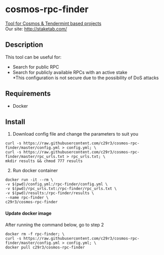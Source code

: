 # cosmos-rpc-finder
[Tool for Cosmos & Tendermint based projects](https://tendermint.com/)  
Our site: http://staketab.com/

## Description
This tool can be useful for:  
- Search for public RPC  
- Search for publicly available RPCs with an active stake  
*This configuration is not secure due to the possibility of DoS attacks

## Requirements
- Docker  

## Install
1. Download config file and change the parameters to suit you
```
curl -s https://raw.githubusercontent.com/c29r3/cosmos-rpc-finder/master/config.yml > config.yml; \
curl -s https://raw.githubusercontent.com/c29r3/cosmos-rpc-finder/master/rpc_urls.txt > rpc_urls.txt; \
mkdir results && chmod 777 results
```

2. Run docker container  
```
docker run -it --rm \
-v $(pwd)/config.yml:/rpc-finder/config.yml \
-v $(pwd)/rpc_urls.txt:/rpc-finder/rpc_urls.txt \
-v $(pwd)/results:/rpc-finder/results \
--name rpc-finder \
c29r3/cosmos-rpc-finder
```

#### Update docker image  
After running the command below, go to step 2  
```
docker rm -f rpc-finder; \
curl -s https://raw.githubusercontent.com/c29r3/cosmos-rpc-finder/master/config.yml > config.yml; \
docker pull c29r3/cosmos-rpc-finder
```